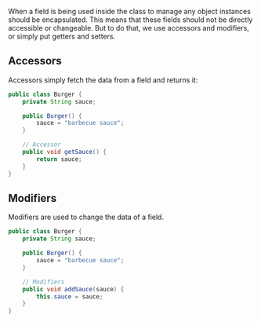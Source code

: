 When a field is being used inside the class to manage any object instances should be encapsulated. This means that these fields should not be directly accessible or changeable. But to do that, we use accessors and modifiers, or simply put getters and setters.

## Accessors

Accessors simply fetch the data from a field and returns it:

```java
public class Burger {
	private String sauce;

	public Burger() {
		sauce = "barbecue sauce";
	}

	// Accessor
	public void getSauce() {
		return sauce;
	}
}
```

## Modifiers

Modifiers are used to change the data of a field.

```java
public class Burger {
	private String sauce;

	public Burger() {
		sauce = "barbecue sauce";
	}

	// Modifiers
	public void addSauce(sauce) {
		this.sauce = sauce;
	}
}
```